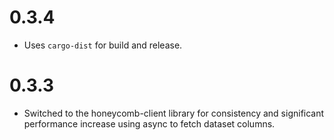 # 0.3.4

- Uses `cargo-dist` for build and release.

# 0.3.3

- Switched to the honeycomb-client library for consistency and significant performance increase using async to fetch dataset columns.
